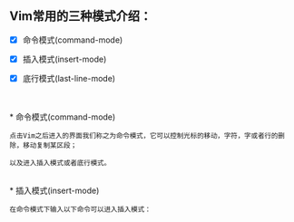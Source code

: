 ## Vim常用的三种模式介绍：
- [x] 命令模式(command-mode)
- [x] 插入模式(insert-mode)
- [x] 底行模式(last-line-mode)


<br>
<br>
* 命令模式(command-mode)

    点击Vim之后进入的界面我们称之为命令模式，它可以控制光标的移动，字符，字或者行的删除，移动复制某区段；

    以及进入插入模式或者底行模式。
    
 
 <br>   
* 插入模式(insert-mode)

    在命令模式下输入以下命令可以进入插入模式：
        

    
